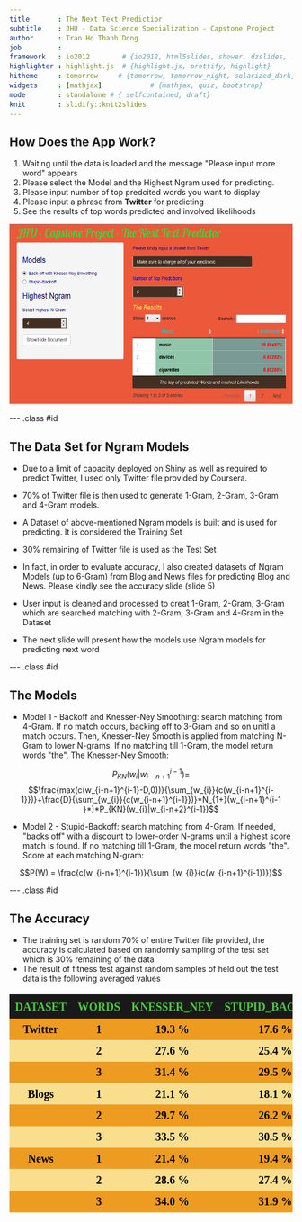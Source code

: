 ```yaml
---
title       : The Next Text Predictior
subtitle    : JHU - Data Science Specialization - Capstone Project
author      : Tran Ho Thanh Dong
job         : 
framework   : io2012        # {io2012, html5slides, shower, dzslides, ...}
highlighter : highlight.js  # {highlight.js, prettify, highlight}
hitheme     : tomorrow     # {tomorrow, tomorrow_night, solarized_dark, solarized_light}
widgets     : [mathjax]            # {mathjax, quiz, bootstrap}
mode        : standalone # { selfcontained, draft}
knit        : slidify::knit2slides
--- 
```


<style type="text/css">

@import url("//fonts.googleapis.com/css?family=Lobster|Cabin:400,700");

slides > slide {
  background: #0477BF !important;
}

.title-slide {
  background-color: #0477BF; /* #EDE0CF; ; #CA9F9D*/
}

.title-slide hgroup > h1{
 font-family: 'Lobster', cursive; 
 color: #FEE202 ;
}



.title-slide hgroup > h2 {
  font-family: 'Lobster', cursive;
  color: #B81D18 ;  /* ; #EF5150*/
}

article p, article li, article li.build, section p, section li{
  font-family: 'Comic Sans MS','Helvetica', 'Crimson Text', 'Garamond',  'Palatino', sans-serif;
  text-align: justify;
  font-size:22px;
  line-height: 1.5em;
  color: white;
}

slide:not(.segue) h2{
  font-family: 'Lobster', cursive;
  font-size: 52px;
  font-style: normal;
  font-weight: bold;
  text-transform: normal;
  letter-spacing: -2px;
  line-height: 1.2em;
  color: #FEE202;
}


/* Tables */
table caption{
  margin-top: 20pt;
  font-weight: normal;
  font-family: "Trebuchet MS", Garuda, sans-serif;
}

table th {
  text-transform: capitalize;
}

/* Tables */

table {
  border: none;
  width: 100%;
  border-collapse: collapse;
  font-size: 20px;
  line-height: 32px;
  font-family: 'Trebuchet MS';
  font-weight: bolder;
  color: black;#BD0102;
}
table thead {
  border-top: 1px solid #BFBEAD;
  border-bottom: 1px solid #BFBEAD;
}
table td, table caption {
  margin: 0;
  padding: 2pt 6pt;
  text-align: center;
  vertical-align: top;
}
table th {
  background: #191919;
  color: #48ca3b ;
  text-transform: uppercase;
  text-align: center;
  vertical-align: top;
}
table td {
  border-bottom: 1px solid #CFCEBD;
}
table tr:nth-child(2n+1) {
/*  background: #E8F2FF; */
  background: #F9DF8D;
}

table tr:nth-child(2n) {
/*  background: #E8F2FF; */
  background: #EE9C21;
}
</style>


## How Does the App Work?

1. Waiting until the data is loaded and the message "Please input more word" appears
2. Please select the Model and the Highest Ngram used for predicting.
3. Please input number of top predcited words you want to display
4. Please input a phrase from **Twitter** for predicting
5. See the results of top words predicted and involved likelihoods

<div style='text-align: center;'>
    <img height='320' width = '700' src='App.png' />
</div>

--- .class #id

##  The Data Set for Ngram Models


- Due to a limit of capacity deployed on Shiny as well as required to predict Twitter, I used only Twitter file provided by Coursera. 

-  70% of Twitter file is then used to generate 1-Gram, 2-Gram, 3-Gram and 4-Gram models.

-  A Dataset of above-mentioned Ngram models is built and is used for predicting. It is considered the Training Set

- 30% remaining of Twitter file is used as the Test Set

- In fact, in order to evaluate accuracy, I also created datasets of Ngram Models (up to 6-Gram) from Blog and News files for predicting Blog and News. Please kindly see the accuracy slide (slide 5)

- User input is cleaned and processed to creat 1-Gram, 2-Gram, 3-Gram which are searched matching with 2-Gram, 3-Gram and 4-Gram in the Dataset

- The next slide will present how the models use Ngram models for predicting next word


--- .class #id

## The Models

- Model 1 - Backoff and Knesser-Ney Smoothing: search matching from 4-Gram. If no match occurs, backing off to 3-Gram and so on unitl a match occurs. Then, Knesser-Ney Smooth is applied from matching N-Gram to lower N-grams. If no matching till 1-Gram, the model return words "the". The Knesser-Ney Smooth:

$$P_{KN}(w_{i}|w_{i-n+1}^{i-1}) = $$
$$\frac{max(c(w_{i-n+1}^{i-1}-D,0))}{\sum_{w_{i}}{c(w_{i-n+1}^{i-1}})}+\frac{D}{\sum_{w_{i}}{c(w_{i-n+1}^{i-1}})}*N_{1+}(w_{i-n+1}^{i-1 }*)*P_{KN}(w_{i}|w_{i-n+2}^{i-1})$$

- Model 2 - Stupid-Backoff: search matching from 4-Gram. If needed, "backs off" with a discount to lower-order N-grams until a highest score match is found. If no matching till 1-Gram, the model return words "the". Score at each matching N-gram:

$$P(W) = \frac{c(w_{i-n+1}^{i-1})}{\sum_{w_{i}}{c(w_{i-n+1}^{i-1})}}$$ 

--- .class #id

## The Accuracy

- The training set is random 70% of entire Twitter file provided, the accuracy is calculated based on randomly sampling of the test set which is 30% remaining of the data
- The result of fitness test against random samples of held out the test data is the following averaged values

<!-- html table generated in R 3.2.1 by xtable 1.7-4 package -->
<!-- Mon Aug 17 11:30:39 2015 -->
<table class:table>
<tr> <th> Dataset </th> <th> words </th> <th> Knesser_Ney </th> <th> Stupid_Backoff </th>  </tr>
  <tr> <td> Twitter </td> <td> 1 </td> <td> 19.3 % </td> <td> 17.6 % </td> </tr>
  <tr> <td>  </td> <td> 2 </td> <td> 27.6 % </td> <td> 25.4 % </td> </tr>
  <tr> <td>  </td> <td> 3 </td> <td> 31.4 % </td> <td> 29.5 % </td> </tr>
  <tr> <td> Blogs </td> <td> 1 </td> <td> 21.1 % </td> <td> 18.1 % </td> </tr>
  <tr> <td>  </td> <td> 2 </td> <td> 29.7 % </td> <td> 26.2 % </td> </tr>
  <tr> <td>  </td> <td> 3 </td> <td> 33.5 % </td> <td> 30.5 % </td> </tr>
  <tr> <td> News </td> <td> 1 </td> <td> 21.4 % </td> <td> 19.4 % </td> </tr>
  <tr> <td>  </td> <td> 2 </td> <td> 28.6 % </td> <td> 27.4 % </td> </tr>
  <tr> <td>  </td> <td> 3 </td> <td> 34.0 % </td> <td> 31.9 % </td> </tr>
   </table>
